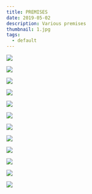 ```yaml
---
title: PREMISES
date: 2019-05-02
description: Various premises
thumbnail: 1.jpg
tags:
  - default
---
```


![](2.jpg)

![](3.jpg)

![](4.jpg)

![](5.jpg)

![](6.jpg)

![](7.jpg)

![](8.jpg)

![](9.jpg)

![](10.jpg)

![](11.jpg)

![](12.jpg)

![](13.jpg)
